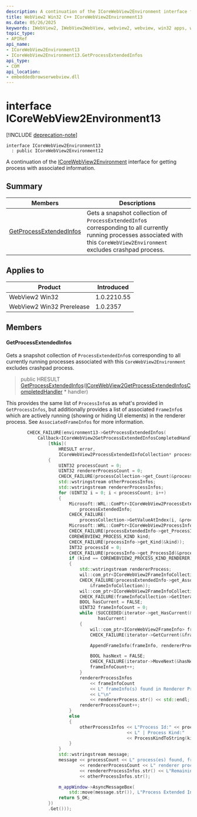 ```yaml
---
description: A continuation of the ICoreWebView2Environment interface for getting process with associated information.
title: WebView2 Win32 C++ ICoreWebView2Environment13
ms.date: 05/26/2025
keywords: IWebView2, IWebView2WebView, webview2, webview, win32 apps, win32, edge, ICoreWebView2, ICoreWebView2Controller, browser control, edge html, ICoreWebView2Environment13
topic_type: 
- APIRef
api_name:
- ICoreWebView2Environment13
- ICoreWebView2Environment13.GetProcessExtendedInfos
api_type:
- COM
api_location:
- embeddedbrowserwebview.dll
---
```


# interface ICoreWebView2Environment13

[!INCLUDE [deprecation-note](../includes/deprecation-note.md)]

```
interface ICoreWebView2Environment13
  : public ICoreWebView2Environment12
```

A continuation of the [ICoreWebView2Environment](icorewebview2environment.md#icorewebview2environment) interface for getting process with associated information.

## Summary

 Members                        | Descriptions
--------------------------------|---------------------------------------------
[GetProcessExtendedInfos](#getprocessextendedinfos) | Gets a snapshot collection of `ProcessExtendedInfo`s corresponding to all currently running processes associated with this `CoreWebView2Environment` excludes crashpad process.

## Applies to

Product                         | Introduced
--------------------------------|---------------------------------------------
WebView2 Win32            |    1.0.2210.55
WebView2 Win32 Prerelease |    1.0.2357

## Members

#### GetProcessExtendedInfos

Gets a snapshot collection of `ProcessExtendedInfo`s corresponding to all currently running processes associated with this `CoreWebView2Environment` excludes crashpad process.

> public HRESULT [GetProcessExtendedInfos](#getprocessextendedinfos)([ICoreWebView2GetProcessExtendedInfosCompletedHandler](icorewebview2getprocessextendedinfoscompletedhandler.md#icorewebview2getprocessextendedinfoscompletedhandler) * handler)

This provides the same list of `ProcessInfo`s as what's provided in `GetProcessInfos`, but additionally provides a list of associated `FrameInfo`s which are actively running (showing or hiding UI elements) in the renderer process. See `AssociatedFrameInfos` for more information.

```cpp
        CHECK_FAILURE(environment13->GetProcessExtendedInfos(
            Callback<ICoreWebView2GetProcessExtendedInfosCompletedHandler>(
                [this](
                    HRESULT error,
                    ICoreWebView2ProcessExtendedInfoCollection* processCollection) -> HRESULT
                {
                    UINT32 processCount = 0;
                    UINT32 rendererProcessCount = 0;
                    CHECK_FAILURE(processCollection->get_Count(&processCount));
                    std::wstringstream otherProcessInfos;
                    std::wstringstream rendererProcessInfos;
                    for (UINT32 i = 0; i < processCount; i++)
                    {
                        Microsoft::WRL::ComPtr<ICoreWebView2ProcessExtendedInfo>
                            processExtendedInfo;
                        CHECK_FAILURE(
                            processCollection->GetValueAtIndex(i, &processExtendedInfo));
                        Microsoft::WRL::ComPtr<ICoreWebView2ProcessInfo> processInfo;
                        CHECK_FAILURE(processExtendedInfo->get_ProcessInfo(&processInfo));
                        COREWEBVIEW2_PROCESS_KIND kind;
                        CHECK_FAILURE(processInfo->get_Kind(&kind));
                        INT32 processId = 0;
                        CHECK_FAILURE(processInfo->get_ProcessId(&processId));
                        if (kind == COREWEBVIEW2_PROCESS_KIND_RENDERER)
                        {
                            std::wstringstream rendererProcess;
                            wil::com_ptr<ICoreWebView2FrameInfoCollection> frameInfoCollection;
                            CHECK_FAILURE(processExtendedInfo->get_AssociatedFrameInfos(
                                &frameInfoCollection));
                            wil::com_ptr<ICoreWebView2FrameInfoCollectionIterator> iterator;
                            CHECK_FAILURE(frameInfoCollection->GetIterator(&iterator));
                            BOOL hasCurrent = FALSE;
                            UINT32 frameInfoCount = 0;
                            while (SUCCEEDED(iterator->get_HasCurrent(&hasCurrent)) &&
                                   hasCurrent)
                            {
                                wil::com_ptr<ICoreWebView2FrameInfo> frameInfo;
                                CHECK_FAILURE(iterator->GetCurrent(&frameInfo));

                                AppendFrameInfo(frameInfo, rendererProcess);

                                BOOL hasNext = FALSE;
                                CHECK_FAILURE(iterator->MoveNext(&hasNext));
                                frameInfoCount++;
                            }
                            rendererProcessInfos
                                << frameInfoCount
                                << L" frameInfo(s) found in Renderer Process ID:" << processId
                                << L"\n"
                                << rendererProcess.str() << std::endl;
                            rendererProcessCount++;
                        }
                        else
                        {
                            otherProcessInfos << L"Process Id:" << processId
                                              << L" | Process Kind:"
                                              << ProcessKindToString(kind) << std::endl;
                        }
                    }
                    std::wstringstream message;
                    message << processCount << L" process(es) found, from which "
                            << rendererProcessCount << L" renderer process(es) found\n\n"
                            << rendererProcessInfos.str() << L"Remaining Process(es) Infos:\n"
                            << otherProcessInfos.str();

                    m_appWindow->AsyncMessageBox(
                        std::move(message.str()), L"Process Extended Info");
                    return S_OK;
                })
                .Get()));
```

